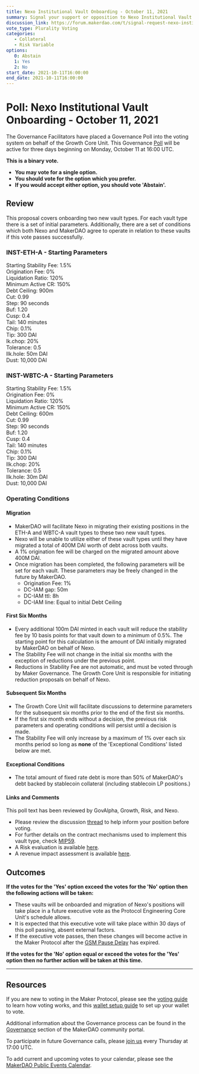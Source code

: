```yaml
---
title: Nexo Institutional Vault Onboarding - October 11, 2021
summary: Signal your support or opposition to Nexo Institutional Vault Onboarding.
discussion_link: https://forum.makerdao.com/t/signal-request-nexo-institutional-vault/10046
vote_type: Plurality Voting
categories:
   - Collateral
   - Risk Variable
options:
   0: Abstain
   1: Yes
   2: No
start_date: 2021-10-11T16:00:00
end_date: 2021-10-11T16:00:00
---
```

# Poll: Nexo Institutional Vault Onboarding - October 11, 2021

The Governance Facilitators have placed a Governance Poll into the voting system on behalf of the Growth Core Unit. This Governance [Poll](https://community-development.makerdao.com/en/learn/governance/on-chain-gov) will be active for three days beginning on Monday, October 11 at 16:00 UTC.

**This is a binary vote.** 
- **You may vote for a single option.** 
- **You should vote for the option which you prefer.**
- **If you would accept either option, you should vote 'Abstain'.**

## Review

This proposal covers onboarding two new vault types. For each vault type there is a set of initial parameters. Additionally, there are a set of conditions which both Nexo and MakerDAO agree to operate in relation to these vaults if this vote passes successfully. 

### INST-ETH-A - Starting Parameters
Starting Stability Fee: 1.5%  
Origination Fee: 0%  
Liquidation Ratio: 120%  
Minimum Active CR: 150%  
Debt Ceiling: 900m  
Cut: 0.99  
Step: 90 seconds  
Buf: 1.20  
Cusp: 0.4  
Tail: 140 minutes  
Chip: 0.1%  
Tip: 300 DAI  
lk.chop: 20%  
Tolerance: 0.5  
Ilk.hole: 50m DAI  
Dust: 10,000 DAI  

### INST-WBTC-A - Starting Parameters
Starting Stability Fee: 1.5%  
Origination Fee: 0%  
Liquidation Ratio: 120%  
Minimum Active CR: 150%  
Debt Ceiling: 600m  
Cut: 0.99  
Step: 90 seconds  
Buf: 1.20  
Cusp: 0.4  
Tail: 140 minutes  
Chip: 0.1%  
Tip: 300 DAI  
Ilk.chop: 20%  
Tolerance: 0.5  
Ilk.hole: 30m DAI  
Dust: 10,000 DAI  

### Operating Conditions

#### Migration
* MakerDAO will facilitate Nexo in migrating their existing positions in the ETH-A and WBTC-A vault types to these two new vault types.
* Nexo will be unable to utilize either of these vault types until they have migrated a total of 400M DAI worth of debt across both vaults.
* A 1% origination fee will be charged on the migrated amount above 400M DAI.
* Once migration has been completed, the following parameters will be set for each vault. These parameters may be freely changed in the future by MakerDAO.
	* Origination Fee: 1%
	* DC-IAM gap: 50m
	* DC-IAM ttl: 8h
	* DC-IAM line: Equal to initial Debt Ceiling

#### First Six Months
* Every additional 100m DAI minted in each vault will reduce the stability fee by 10 basis points for that vault down to a minimum of 0.5%. The starting point for this calculation is the amount of DAI initially migrated by MakerDAO on behalf of Nexo.
* The Stability Fee will not change in the initial six months with the exception of reductions under the previous point.
* Reductions in Stability Fee are not automatic, and must be voted through by Maker Governance. The Growth Core Unit is responsible for initiating reduction proposals on behalf of Nexo.

#### Subsequent Six Months
* The Growth Core Unit will facilitate discussions to determine parameters for the subsequent six months prior to the end of the first six months.
* If the first six month ends without a decision, the previous risk parameters and operating conditions will persist until a decision is made.
* The Stability Fee will only increase by a maximum of 1% over each six months period so long as **none** of the 'Exceptional Conditions' listed below are met.

#### Exceptional Conditions
* The total amount of fixed rate debt is more than 50% of MakerDAO's debt backed by stablecoin collateral (including stablecoin LP positions.)

#### Links and Comments
This poll text has been reviewed by GovAlpha, Growth, Risk, and Nexo.

* Please review the discussion [thread](https://forum.makerdao.com/t/signal-request-nexo-institutional-vault/10046) to help inform your position before voting. 
* For further details on the contract mechanisms used to implement this vault type, check [MIP59](https://mips.makerdao.com/mips/details/MIP59).
* A Risk evaluation is available [here](https://forum.makerdao.com/t/nexo-institutional-vault-collateral-onboarding-risk-evaluation/10524).
* A revenue impact assessment is available [here](https://forum.makerdao.com/t/institutional-vaults-economics-terms/9989).

## Outcomes

**If the votes for the 'Yes' option exceed the votes for the 'No' option then the following actions will be taken:**
* These vaults will be onboarded and migration of Nexo's positions will take place in a future executive vote as the Protocol Engineering Core Unit's schedule allows. 
* It is expected that this executive vote will take place within 30 days of this poll passing, absent external factors.
* If the executive vote passes, then these changes will become active in the Maker Protocol after the [GSM Pause Delay](https://community-development.makerdao.com/en/learn/governance/param-gsm-pause-delay) has expired.

**If the votes for the 'No' option equal or exceed the votes for the 'Yes' option then no further action will be taken at this time.**

---

## Resources

If you are new to voting in the Maker Protocol, please see the [voting guide](https://community-development.makerdao.com/en/learn/governance/how-voting-works/) to learn how voting works, and this [wallet setup guide](https://community-development.makerdao.com/en/learn/governance/voting-setup/) to set up your wallet to vote.

Additional information about the Governance process can be found in the [Governance](https://community-development.makerdao.com/en/learn/governance) section of the MakerDAO community portal.

To participate in future Governance calls, please [join us](https://github.com/makerdao/community/tree/master/governance/governance-and-risk-meetings) every Thursday at 17:00 UTC.

To add current and upcoming votes to your calendar, please see the [MakerDAO Public Events Calendar](https://calendar.google.com/calendar/embed?src=makerdao.com_3efhm2ghipksegl009ktniomdk%40group.calendar.google.com&ctz=UTC&mode=week&showCalendars=0&showPrint=0).
